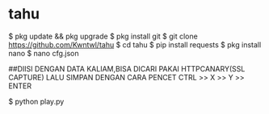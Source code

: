 # tahu

$ pkg update && pkg upgrade
$ pkg install git
$ git clone https://github.com/Kwntwl/tahu
$ cd tahu
$ pip install requests
$ pkg install nano
$ nano cfg.json

##DIISI DENGAN DATA KALIAM,BISA DICARI PAKAI HTTPCANARY(SSL CAPTURE) LALU SIMPAN DENGAN CARA PENCET CTRL >> X >> Y >> ENTER


$ python play.py
